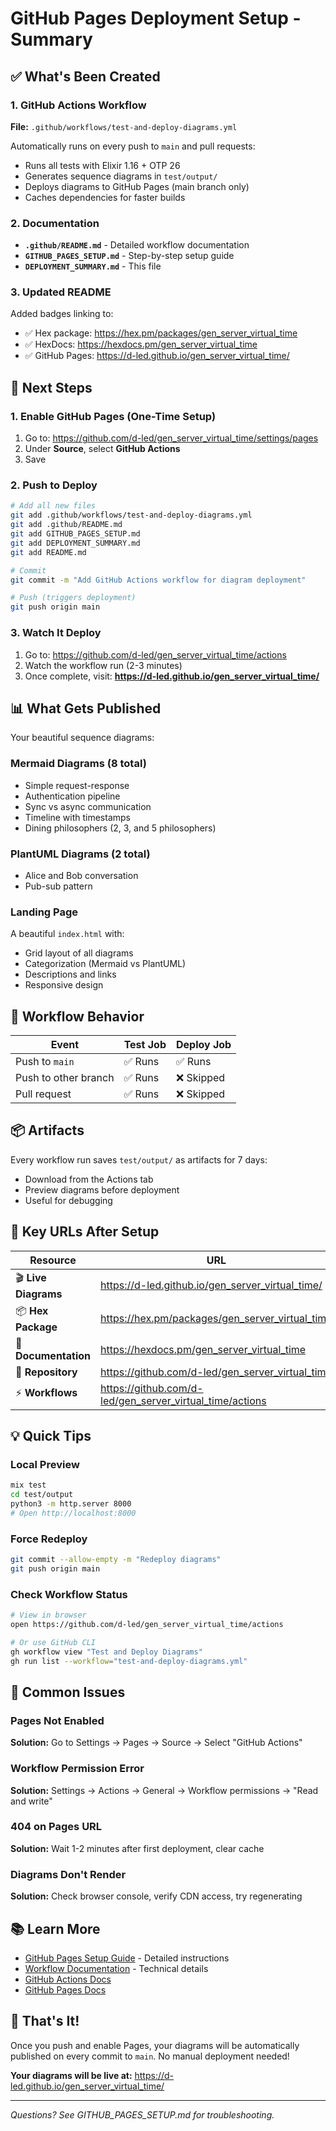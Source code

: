 # GitHub Pages Deployment Setup - Summary

## ✅ What's Been Created

### 1. GitHub Actions Workflow

**File:** `.github/workflows/test-and-deploy-diagrams.yml`

Automatically runs on every push to `main` and pull requests:

- Runs all tests with Elixir 1.16 + OTP 26
- Generates sequence diagrams in `test/output/`
- Deploys diagrams to GitHub Pages (main branch only)
- Caches dependencies for faster builds

### 2. Documentation

- **`.github/README.md`** - Detailed workflow documentation
- **`GITHUB_PAGES_SETUP.md`** - Step-by-step setup guide
- **`DEPLOYMENT_SUMMARY.md`** - This file

### 3. Updated README

Added badges linking to:

- ✅ Hex package: https://hex.pm/packages/gen_server_virtual_time
- ✅ HexDocs: https://hexdocs.pm/gen_server_virtual_time
- ✅ GitHub Pages: https://d-led.github.io/gen_server_virtual_time/

## 🚀 Next Steps

### 1. Enable GitHub Pages (One-Time Setup)

1. Go to: https://github.com/d-led/gen_server_virtual_time/settings/pages
2. Under **Source**, select **GitHub Actions**
3. Save

### 2. Push to Deploy

```bash
# Add all new files
git add .github/workflows/test-and-deploy-diagrams.yml
git add .github/README.md
git add GITHUB_PAGES_SETUP.md
git add DEPLOYMENT_SUMMARY.md
git add README.md

# Commit
git commit -m "Add GitHub Actions workflow for diagram deployment"

# Push (triggers deployment)
git push origin main
```

### 3. Watch It Deploy

1. Go to: https://github.com/d-led/gen_server_virtual_time/actions
2. Watch the workflow run (2-3 minutes)
3. Once complete, visit: **https://d-led.github.io/gen_server_virtual_time/**

## 📊 What Gets Published

Your beautiful sequence diagrams:

### Mermaid Diagrams (8 total)

- Simple request-response
- Authentication pipeline
- Sync vs async communication
- Timeline with timestamps
- Dining philosophers (2, 3, and 5 philosophers)

### PlantUML Diagrams (2 total)

- Alice and Bob conversation
- Pub-sub pattern

### Landing Page

A beautiful `index.html` with:

- Grid layout of all diagrams
- Categorization (Mermaid vs PlantUML)
- Descriptions and links
- Responsive design

## 🔄 Workflow Behavior

| Event                | Test Job | Deploy Job |
| -------------------- | -------- | ---------- |
| Push to `main`       | ✅ Runs  | ✅ Runs    |
| Push to other branch | ✅ Runs  | ❌ Skipped |
| Pull request         | ✅ Runs  | ❌ Skipped |

## 📦 Artifacts

Every workflow run saves `test/output/` as artifacts for 7 days:

- Download from the Actions tab
- Preview diagrams before deployment
- Useful for debugging

## 🎯 Key URLs After Setup

| Resource             | URL                                                      |
| -------------------- | -------------------------------------------------------- |
| 🎬 **Live Diagrams** | https://d-led.github.io/gen_server_virtual_time/         |
| 📦 **Hex Package**   | https://hex.pm/packages/gen_server_virtual_time          |
| 📖 **Documentation** | https://hexdocs.pm/gen_server_virtual_time               |
| 🔧 **Repository**    | https://github.com/d-led/gen_server_virtual_time         |
| ⚡ **Workflows**     | https://github.com/d-led/gen_server_virtual_time/actions |

## 💡 Quick Tips

### Local Preview

```bash
mix test
cd test/output
python3 -m http.server 8000
# Open http://localhost:8000
```

### Force Redeploy

```bash
git commit --allow-empty -m "Redeploy diagrams"
git push origin main
```

### Check Workflow Status

```bash
# View in browser
open https://github.com/d-led/gen_server_virtual_time/actions

# Or use GitHub CLI
gh workflow view "Test and Deploy Diagrams"
gh run list --workflow="test-and-deploy-diagrams.yml"
```

## 🐛 Common Issues

### Pages Not Enabled

**Solution:** Go to Settings → Pages → Source → Select "GitHub Actions"

### Workflow Permission Error

**Solution:** Settings → Actions → General → Workflow permissions → "Read and
write"

### 404 on Pages URL

**Solution:** Wait 1-2 minutes after first deployment, clear cache

### Diagrams Don't Render

**Solution:** Check browser console, verify CDN access, try regenerating

## 📚 Learn More

- [GitHub Pages Setup Guide](GITHUB_PAGES_SETUP.md) - Detailed instructions
- [Workflow Documentation](.github/README.md) - Technical details
- [GitHub Actions Docs](https://docs.github.com/en/actions)
- [GitHub Pages Docs](https://docs.github.com/en/pages)

## 🎉 That's It!

Once you push and enable Pages, your diagrams will be automatically published on
every commit to `main`. No manual deployment needed!

**Your diagrams will be live at:**
https://d-led.github.io/gen_server_virtual_time/

---

_Questions? See GITHUB_PAGES_SETUP.md for troubleshooting._
